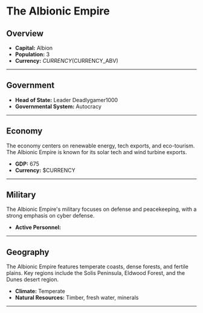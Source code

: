 # The Albionic Empire

## Overview

- **Capital:** Albion
- **Population:** 3
- **Currency:** $CURRENCY ($CURRENCY_ABV)

---

## Government

- **Head of State:** Leader Deadlygamer1000
- **Governmental System:** Autocracy

---

## Economy
The economy centers on renewable energy, tech exports, and eco-tourism. The Albionic Empire is known for its solar tech and wind turbine exports.

- **GDP:** 675
- **Currency:** $CURRENCY

---

## Military
The Albionic Empire's military focuses on defense and peacekeeping, with a strong emphasis on cyber defense.

- **Active Personnel:** 

---

## Geography
The Albionic Empire features temperate coasts, dense forests, and fertile plains. Key regions include the Solis Peninsula, Eldwood Forest, and the Dunes desert region.

- **Climate:** Temperate
- **Natural Resources:** Timber, fresh water, minerals

---